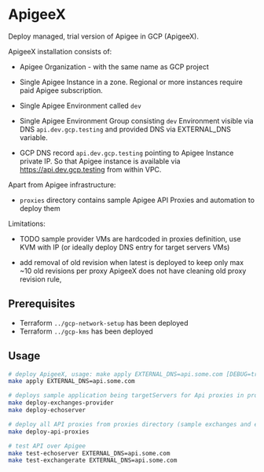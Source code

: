 # ApigeeX

Deploy managed, trial version of Apigee in GCP (ApigeeX).

ApigeeX installation consists of:

* Apigee Organization - with the same name as GCP project

* Single Apigee Instance in a zone.  Regional or more instances require paid Apigee subscription.

* Single Apigee Environment called `dev`

* Single Apigee Environment Group consisting `dev` Environment visible via DNS `api.dev.gcp.testing` and provided DNS via EXTERNAL_DNS variable.

* GCP DNS record `api.dev.gcp.testing` pointing to Apigee Instance private IP.
  So that Apigee instance is available via <https://api.dev.gcp.testing> from within VPC.

Apart from Apigee infrastructure:

* `proxies` directory contains sample Apigee API Proxies and automation to deploy them

Limitations:

* TODO sample provider VMs are hardcoded in proxies definition, use KVM with IP (or ideally deploy DNS entry for target servers VMs)

* add removal of old revision when latest is deployed to keep only max ~10 old revisions per proxy ApigeeX does not have cleaning old proxy revision rule,

## Prerequisites

* Terraform `../gcp-network-setup` has been deployed
* Terraform `../gcp-kms` has been deployed

## Usage

```bash
# deploy ApigeeX, usage: make apply EXTERNAL_DNS=api.some.com [DEBUG=true APPROVE=false]
make apply EXTERNAL_DNS=api.some.com

# deploys sample application being targetServers for Api proxies in proxies directory
make deploy-exchanges-provider
make deploy-echoserver

# deploy all API proxies from proxies directory (sample exchanges and echoserver) on Apigee
make deploy-api-proxies

# test API over Apigee
make test-echoserver EXTERNAL_DNS=api.some.com
make test-exchangerate EXTERNAL_DNS=api.some.com
```
